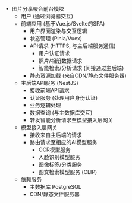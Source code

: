 * 图片分享聚合前台模块
    * 用户 (通过浏览器交互)
    * 前端应用 (基于Vue.js/Svelte的SPA)
        * 用户界面渲染与交互逻辑
        * 状态管理 (Pinia/Vuex)
        * API请求 (HTTPS, 与主后端服务通信)
            * 用户认证请求
            * 照片/相册数据请求
            * 智能检索/分析请求 (间接通过主后端)
        * 静态资源加载 (来自CDN/静态文件服务器)
    * 主后端API服务 (NestJS)
        * 接收前端API请求
        * 认证服务 (处理用户身份认证)
        * 业务逻辑处理
        * 数据查询 (与主数据库交互)
        * 转发智能分析请求至模型接入层网关
    * 模型接入层网关
        * 接收来自主后端的请求
        * 路由请求至相应的AI模型服务
            * OCR模型服务
            * 人脸识别模型服务
            * 图像标签/分类服务
            * 图文检索模型服务 (CLIP)
    * 依赖服务
        * 主数据库 PostgreSQL
        * CDN/静态文件服务器
